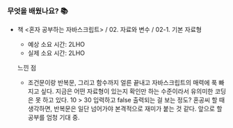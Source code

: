 ### 무엇을 배웠나요? 📚
- 책 <혼자 공부하는 자바스크립트> / 02. 자료와 변수 / 02-1. 기본 자료형
    - 예상 소요 시간: 2LHO
    - 실제 소요 시간: 2LHO

    느낀 점
    - 조건문이랑 반복문, 그리고 함수까지 얼른 끝내고 자바스크립트의 매력에 푹 빠지고 싶다. 지금은 어떤 자료형이 있는지 확인만 하는 수준이라서 유의미한 코딩은 못 하고 있다. 10 > 30 입력하고 false 출력되는 걸 보는 정도? 혼공씨 할 때 생각하면, 반복문은 일단 넘어가야 본격적으로 재미가 붙는 것 같다. 앞으로 할 공부를 엄청 기대 중.